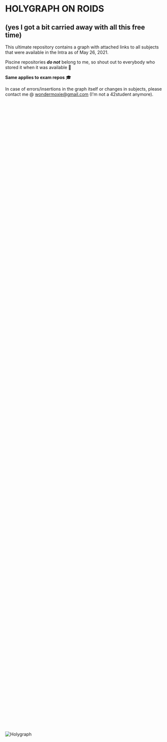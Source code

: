 # HOLYGRAPH ON ROIDS

 (yes I got a bit carried away with all this free time)
-------------------------------------------------------
This ultimate repository contains a graph with attached links to all subjects that were available in the Intra as of May 26, 2021.

Piscine repositories ***do not*** belong to me, so shout out to everybody who stored it when it was available 🗿

**Same applies to exam repos** 🎓

In case of errors/insertions in the graph itself or changes in subjects, please contact me @ wondermoxie@gmail.com (I'm not a 42student anymore).

<object data-file="https://drive.google.com/file/d/1hAfM56LkN2UYlraN56vDx9dsMf-dB49L/view?usp=sharing" type="application/pdf" width="1500" height="2000">
    <embed src="">
    <p>Interactive graph (with clickable links) is avalaible here: <a href="https://drive.google.com/file/d/1hAfM56LkN2UYlraN56vDx9dsMf-dB49L/view?usp=sharing">View PDF</a>.</p>
    </embed>
</object>

![Holygraph](https://user-images.githubusercontent.com/70947106/121928478-dcc26980-cd48-11eb-9072-fd7ea72e4be2.png)
